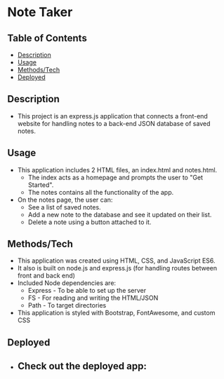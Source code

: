 # Note Taker

## Table of Contents

- [Description](#Description)  
- [Usage](#Usage)
- [Methods/Tech](#Methods/Tech)
- [Deployed](#Deployed)

## Description

- This project is an express.js application that connects a front-end website for handling notes
to a back-end JSON database of saved notes.

## Usage

- This application includes 2 HTML files, an index.html and notes.html.
    - The index acts as a homepage and prompts the user to "Get Started".
    - The notes contains all the functionality of the app.
- On the notes page, the user can:
    - See a list of saved notes.
    - Add a new note to the database and see it updated on their list.
    - Delete a note using a button attached to it.

## Methods/Tech

- This application was created using HTML, CSS, and JavaScript ES6.
- It also is built on node.js and express.js (for handling routes between front and back end)
- Included Node dependencies are:
    - Express - To be able to set up the server
    - FS - For reading and writing the HTML/JSON
    - Path - To target directories
- This application is styled with Bootstrap, FontAwesome, and custom CSS

## Deployed

- Check out the deployed app:
    - 